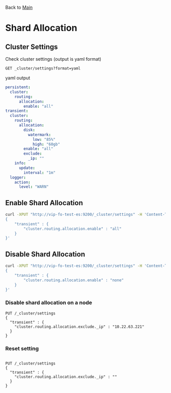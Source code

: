Back to [Main](README.md)

# Shard Allocation

## Cluster Settings

Check cluster settings (output is yaml format)
```
GET _cluster/settings?format=yaml
```

yaml output
```yaml
persistent:
  cluster:
    routing:
      allocation:
        enable: "all"
transient:
  cluster:
    routing:
      allocation:
        disk:
          watermark:
            low: "85%"
            high: "60gb"
        enable: "all"
        exclude:
          _ip: ""
    info:
      update:
        interval: "1m"
  logger:
    action:
      level: "WARN"
```

## Enable Shard Allocation

```bash
curl -XPUT "http://vip-fo-test-es:9200/_cluster/settings" -H 'Content-Type: application/json' -d'
{
    "transient" : {
        "cluster.routing.allocation.enable" : "all"
    }
}'
```

## Disable Shard Allocation

```bash
curl -XPUT "http://vip-fo-test-es:9200/_cluster/settings" -H 'Content-Type: application/json' -d'
{
    "transient" : {
        "cluster.routing.allocation.enable" : "none"
    }
}'
```


### Disable shard allocation on a node

```http
PUT /_cluster/settings
{
  "transient" : {
    "cluster.routing.allocation.exclude._ip" : "10.22.63.221"
  }
}
```

### Reset setting

```http

PUT /_cluster/settings
{
  "transient" : {
    "cluster.routing.allocation.exclude._ip" : ""
  }
}
```
